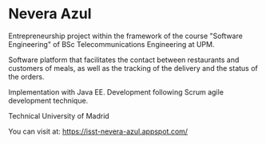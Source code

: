 # Nevera Azul

Entrepreneurship project within the framework of the course "Software Engineering" of BSc Telecommunications Engineering at UPM.

Software platform that facilitates the contact between restaurants and customers of meals, as well as the tracking of the delivery and the status of the orders.

Implementation with Java EE. Development following Scrum agile development technique.

Technical University of Madrid

You can visit at: https://isst-nevera-azul.appspot.com/
